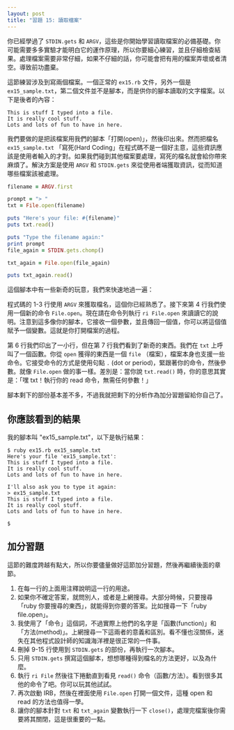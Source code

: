 ```yaml
---
layout: post
title: "習題 15: 讀取檔案"
---
```


你已經學過了 `STDIN.gets` 和 `ARGV`，這些是你開始學習讀取檔案的必備基礎。你可能需要多多實驗才能明白它的運作原理，所以你要細心練習，並且仔細檢查結果。處理檔案需要非常仔細，如果不仔細的話，你可能會把有用的檔案弄壞或者清空。導致前功盡棄。

這節練習涉及到寫兩個檔案。一個正常的 `ex15.rb` 文件，另外一個是 `ex15_sample.txt`，第二個文件並不是腳本，而是供你的腳本讀取的文字檔案。以下是後者的內容：

    This is stuff I typed into a file.
    It is really cool stuff.
    Lots and lots of fun to have in here.

我們要做的是把該檔案用我們的腳本「打開(open)」，然後印出來。然而把檔名  `ex15_sample.txt` 「寫死(Hard Coding」在程式碼不是一個好主意，這些資訊應該是使用者輸入的才對。如果我們碰到其他檔案要處理，寫死的檔名就會給你帶來麻煩了。解決方案是使用 `ARGV` 和 `STDIN.gets` 來從使用者端獲取資訊，從而知道哪些檔案該被處理。


```ruby
filename = ARGV.first

prompt = "> "
txt = File.open(filename)

puts "Here's your file: #{filename}"
puts txt.read()

puts "Type the filename again:"
print prompt
file_again = STDIN.gets.chomp()

txt_again = File.open(file_again)

puts txt_again.read()
```

這個腳本中有一些新奇的玩意，我們來快速地過一遍：

程式碼的 1-3 行使用 `ARGV` 來獲取檔名，這個你已經熟悉了。接下來第 4 行我們使用一個新的命令 `File.open`。現在請在命令列執行 `ri File.open` 來讀讀它的說明。注意到這多像你的腳本，它接收一個參數，並且傳回一個值，你可以將這個值賦予一個變數。這就是你打開檔案的過程。

第 6 行我們印出了一小行，但在第 7 行我們看到了新奇的東西。我們在 `txt` 上呼叫了一個函數。你從 `open` 獲得的東西是一個 `file` （檔案），檔案本身也支援一些命令。它接受命令的方式是使用句點 `.` (dot or period)，緊跟著你的命令，然後參數。就像 `File.open` 做的事一樣。差別是：當你說 `txt.read()` 時，你的意思其實是：「嘿 txt！執行你的 read 命令，無需任何參數！」

腳本剩下的部份基本差不多，不過我就把剩下的分析作為加分習題留給你自己了。

## 你應該看到的結果

我的腳本叫 "ex15_sample.txt"，以下是執行結果：

    $ ruby ex15.rb ex15_sample.txt 
    Here's your file 'ex15_sample.txt':
    This is stuff I typed into a file.
    It is really cool stuff.
    Lots and lots of fun to have in here.
    
    I'll also ask you to type it again:
    > ex15_sample.txt
    This is stuff I typed into a file.
    It is really cool stuff.
    Lots and lots of fun to have in here.
    
    $

## 加分習題

這節的難度跨越有點大，所以你要儘量做好這節加分習題，然後再繼續後面的章節。

1. 在每一行的上面用注釋說明這一行的用途。
2. 如果你不確定答案，就問別人，或者是上網搜尋。大部分時候，只要搜尋「ruby 你要搜尋的東西」，就能得到你要的答案。比如搜尋一下「ruby file.open」。
3. 我使用了「命令」這個詞，不過實際上他們的名字是「函數(function)」和「方法(method)」。上網搜尋一下這兩者的意義和區別。看不懂也沒關係，迷失在其他程式設計師的知識海洋裡是很正常的一件事。
4. 刪掉 9-15 行使用到 `STDIN.gets` 的部份，再執行一次腳本。
5. 只用 `STDIN.gets` 撰寫這個腳本，想想哪種得到檔名的方法更好，以及為什麼。
6. 執行 `ri File` 然後往下捲動直到看見 `read()` 命令（函數/方法）。看到很多其他的命令了吧。你可以玩其他試試。 
7. 再次啟動 IRB，然後在裡面使用 `File.open` 打開一個文件，這種 open 和 read 的方法也值得一學。
8. 讓你的腳本針對 `txt` 和 `txt_again` 變數執行一下 `close()`，處理完檔案後你需要將其關閉，這是很重要的一點。


